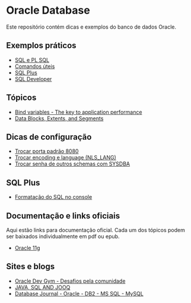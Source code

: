 # Oracle Database

Este repositório contém dicas e exemplos do banco de dados Oracle.

## Exemplos práticos

* [SQL e PL SQL](sql_and_pl_sql.md)
* [Comandos úteis](comandos_uteis.md)
* [SQL Plus](sql_plus_format_queries.sql)
* [SQL Developer](sqldeveloper.md)

## Tópicos

* [Bind variables - The key to application performance](http://www.akadia.com/services/ora_bind_variables.html)
* [Data Blocks, Extents, and Segments](https://docs.oracle.com/cd/B19306_01/server.102/b14220/logical.htm)

## Dicas de configuração

* [Trocar porta padrão 8080](http://stackoverflow.com/questions/142868/change-oracle-port-from-port-8080)
* [Trocar encoding e language (NLS_LANG)](http://docs.oracle.com/cd/E12102_01/books/AnyInstAdm784/AnyInstAdmPreInstall18.html)
* [Trocar senha de outros schemas com SYSDBA](https://docs.oracle.com/cd/E18283_01/appdev.112/e10766/tdddg_connecting.htm)


## SQL Plus

* [Formatação do SQL no console](http://stackoverflow.com/questions/188118/how-do-i-format-my-oracle-queries-so-the-columns-dont-wrap)


## Documentação e links oficiais

Aqui estão links para documentação oficial. Cada um dos tópicos podem ser baixados individualmente em pdf ou epub.

* [Oracle 11g](https://docs.oracle.com/cd/E11882_01/nav/portal_booklist.htm)

## Sites e blogs

* [Oracle Dev Gym - Desafios pela comunidade](https://plsqlchallenge.oracle.com)
* [JAVA, SQL AND JOOQ](https://blog.jooq.org/)
* [Database Journal - Oracle - DB2 - MS SQL - MySQL](http://www.databasejournal.com/)

